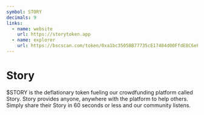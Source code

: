 ```yaml
---
symbol: STORY
decimals: 9
links:
  - name: website
    url: https://storytoken.app
  - name: explorer
    url: https://bscscan.com/token/0xa1bc3505BB77735cE17484d00FfdE8C6eF53707b
---
```


# Story

$STORY is the deflationary token fueling our crowdfunding platform called Story. Story provides anyone, anywhere with the platform to help others. Simply share their Story in 60 seconds or less and our community listens.
